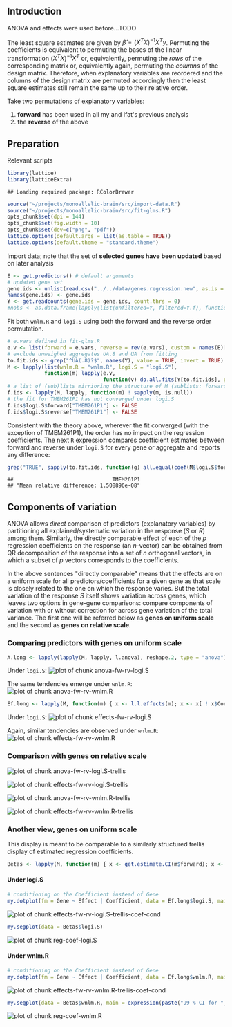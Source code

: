 ## Introduction

ANOVA and effects were used before...TODO

The least square estimates are given by $\hat{\beta} = (X^T X)^{-1} X^T y$.  Permuting the coefficients is equivalent to permuting the bases of the linear transformation $(X^T X)^{-1} X^T$ or, equivalently, permuting the *rows* of the corresponding matrix or, equivalently again, permuting the *columns* of the design matrix.  Therefore, when explanatory variables are reordered and the columns of the design matrix are permuted accordingly then the least square estimates still remain the same up to their relative order.

Take two permutations of explanatory variables:

1. **forward** has been used in all my and Ifat's previous analysis
2. the **reverse** of the above


## Preparation

Relevant scripts

```r
library(lattice)
library(latticeExtra)
```

```
## Loading required package: RColorBrewer
```

```r
source("~/projects/monoallelic-brain/src/import-data.R")
source("~/projects/monoallelic-brain/src/fit-glms.R")
opts_chunk$set(dpi = 144)
opts_chunk$set(fig.width = 10)
opts_chunk$set(dev=c("png", "pdf"))
lattice.options(default.args = list(as.table = TRUE))
lattice.options(default.theme = "standard.theme")
```

Import data; note that the set of **selected genes have been updated** based on later analysis

```r
E <- get.predictors() # default arguments
# updated gene set
gene.ids <- unlist(read.csv("../../data/genes.regression.new", as.is = TRUE))
names(gene.ids) <- gene.ids
Y <- get.readcounts(gene.ids = gene.ids, count.thrs = 0)
#nobs <- as.data.frame(lapply(list(unfiltered=Y, filtered=Y.f), function(y) sapply(y, function(x) sum(! is.na(x[[1]])))))
```

Fit both `wnlm.R` and `logi.S` using both the forward and the reverse order permutation.

```r
# e.vars defined in fit-glms.R
e.v <- list(forward = e.vars, reverse = rev(e.vars), custom = names(E)[1:13])
# exclude unweighed aggregates UA.8 and UA from fitting
to.fit.ids <- grep("^UA(.8)?$", names(Y), value = TRUE, invert = TRUE)
M <- lapply(list(wnlm.R = "wnlm.R", logi.S = "logi.S"),
            function(m) lapply(e.v,
                               function(v) do.all.fits(Y[to.fit.ids], preds = v, sel.models = m)[[1]]))
# a list of (sub)lists mirrioring the structure of M (sublists: forward or reverse)
f.ids <- lapply(M, lapply, function(m) ! sapply(m, is.null))
# the fit for TMEM261P1 has not converged under logi.S
f.ids$logi.S$forward["TMEM261P1"] <- FALSE
f.ids$logi.S$reverse["TMEM261P1"] <- FALSE
```

Consistent with the theory above, wherever the fit converged (with the exception of TMEM261P1), the order has no impact on the regression coefficients.  The next `R` expression compares coefficient estimates between forward and reverse under `logi.S` for every gene or aggregate and reports any difference:

```r
grep("TRUE", sapply(to.fit.ids, function(g) all.equal(coef(M$logi.S$forward[[g]]), coef(M$logi.S$reverse[[g]])[ names(coef(M$logi.S$forward[[g]])) ])), invert = TRUE, value = TRUE)
```

```
##                                TMEM261P1 
## "Mean relative difference: 1.508896e-08"
```

## Components of variation

ANOVA allows *direct* comparison of predictors (explanatory variables) by partitioning all explained/systematic variation in the response ($S$ or $R$) among them.  Similarly, the directly comparable effect of each of the $p$ regression coefficients on the response (an $n$-vector) can be obtained from QR decomposition of the response into a set of $n$ orthogonal vectors, in which a subset of $p$ vectors corresponds to the coefficients. 

In the above sentences "directly comparable" means that the effects are on a uniform scale for all predictors/coefficients for a given gene as that scale is closely related to the one on which the response varies.  But the total variation of the response $S$ itself shows variation across genes, which leaves two options in gene-gene comparisons: compare components of variation with or without correction for across gene variation of the total variance.  The first one will be referred below as **genes on uniform scale** and the second as **genes on relative scale**.

### Comparing predictors with genes on uniform scale


```r
A.long <- lapply(lapply(M, lapply, l.anova), reshape.2, type = "anova")
```



Under `logi.S`:
![plot of chunk anova-fw-rv-logi.S](figure/anova-fw-rv-logi.S-1.png)

The same tendencies emerge under `wnlm.R`:
![plot of chunk anova-fw-rv-wnlm.R](figure/anova-fw-rv-wnlm.R-1.png)


```r
Ef.long <- lapply(M, function(m) { x <- l.l.effects(m); x <- x[ ! x$Coefficient %in% "(Intercept)", ] })
```

Under `logi.S`:
![plot of chunk effects-fw-rv-logi.S](figure/effects-fw-rv-logi.S-1.png)

Again, similar tendencies are observed under `wnlm.R`:
![plot of chunk effects-fw-rv-wnlm.R](figure/effects-fw-rv-wnlm.R-1.png)

### Comparison with genes on relative scale

![plot of chunk anova-fw-rv-logi.S-trellis](figure/anova-fw-rv-logi.S-trellis-1.png)

![plot of chunk effects-fw-rv-logi.S-trellis](figure/effects-fw-rv-logi.S-trellis-1.png)

![plot of chunk anova-fw-rv-wnlm.R-trellis](figure/anova-fw-rv-wnlm.R-trellis-1.png)

![plot of chunk effects-fw-rv-wnlm.R-trellis](figure/effects-fw-rv-wnlm.R-trellis-1.png)

### Another view, genes on uniform scale

This display is meant to be comparable to a similarly structured trellis display of estimated regression coefficients.


```r
Betas <- lapply(M, function(m) { x <- get.estimate.CI(m$forward); x <- x[ ! x$Coefficient %in% "(Intercept)", ] })
```

#### Under logi.S




```r
# conditioning on the Coefficient instead of Gene
my.dotplot(fm = Gene ~ Effect | Coefficient, data = Ef.long$logi.S, main = "Effects under logi.S")
```

![plot of chunk effects-fw-rv-logi.S-trellis-coef-cond](figure/effects-fw-rv-logi.S-trellis-coef-cond-1.png)


```r
my.segplot(data = Betas$logi.S)
```

![plot of chunk reg-coef-logi.S](figure/reg-coef-logi.S-1.png)

#### Under wnlm.R


```r
# conditioning on the Coefficient instead of Gene
my.dotplot(fm = Gene ~ Effect | Coefficient, data = Ef.long$wnlm.R, main = "Effects under wnlm.R")
```

![plot of chunk effects-fw-rv-wnlm.R-trellis-coef-cond](figure/effects-fw-rv-wnlm.R-trellis-coef-cond-1.png)


```r
my.segplot(data = Betas$wnlm.R, main = expression(paste("99 % CI for ", beta, " under wnlm.R")))
```

![plot of chunk reg-coef-wnlm.R](figure/reg-coef-wnlm.R-1.png)
